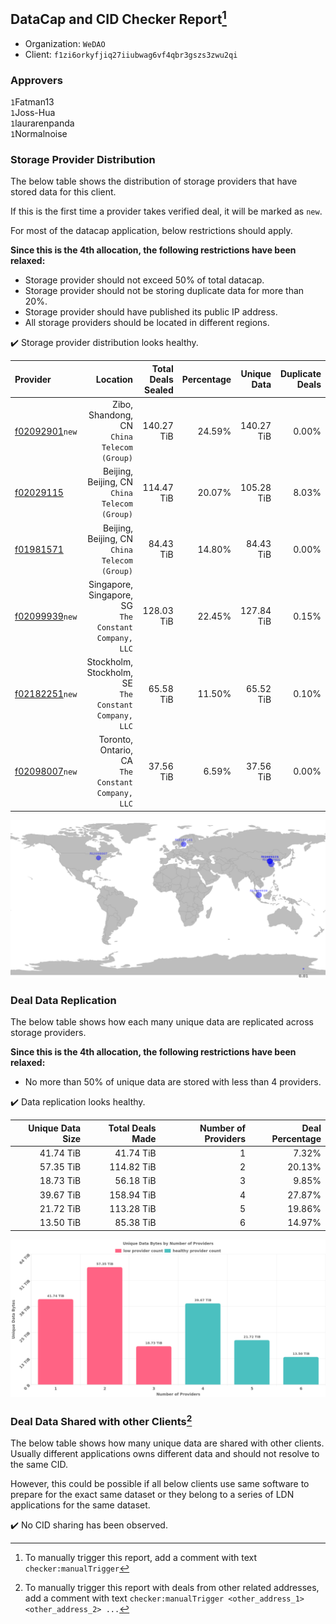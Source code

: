 ## DataCap and CID Checker Report[^1]
 - Organization: `WeDAO`
 - Client: `f1zi6orkyfjiq27iiubwag6vf4qbr3gszs3zwu2qi`
### Approvers
`1`Fatman13<br/>`1`Joss-Hua<br/>`1`laurarenpanda<br/>`1`Normalnoise

### Storage Provider Distribution
The below table shows the distribution of storage providers that have stored data for this client.

If this is the first time a provider takes verified deal, it will be marked as `new`.

For most of the datacap application, below restrictions should apply.

**Since this is the 4th allocation, the following restrictions have been relaxed:**
 - Storage provider should not exceed 50% of total datacap.
 - Storage provider should not be storing duplicate data for more than 20%.
 - Storage provider should have published its public IP address.
 - All storage providers should be located in different regions.

✔️ Storage provider distribution looks healthy.

| Provider                                                    |                                                 Location | Total Deals Sealed | Percentage | Unique Data | Duplicate Deals |
| :---------------------------------------------------------- | -------------------------------------------------------: | -----------------: | ---------: | ----------: | --------------: |
| [f02092901](https://filfox.info/en/address/f02092901)`new`  |           Zibo, Shandong, CN<br/>`China Telecom (Group)` |         140.27 TiB |     24.59% |  140.27 TiB |           0.00% |
| [f02029115](https://filfox.info/en/address/f02029115)       |         Beijing, Beijing, CN<br/>`China Telecom (Group)` |         114.47 TiB |     20.07% |  105.28 TiB |           8.03% |
| [f01981571](https://filfox.info/en/address/f01981571)       |         Beijing, Beijing, CN<br/>`China Telecom (Group)` |          84.43 TiB |     14.80% |   84.43 TiB |           0.00% |
| [f02099939](https://filfox.info/en/address/f02099939)`new`  | Singapore, Singapore, SG<br/>`The Constant Company, LLC` |         128.03 TiB |     22.45% |  127.84 TiB |           0.15% |
| [f02182251](https://filfox.info/en/address/f02182251)`new`  | Stockholm, Stockholm, SE<br/>`The Constant Company, LLC` |          65.58 TiB |     11.50% |   65.52 TiB |           0.10% |
| [f02098007](https://filfox.info/en/address/f02098007)`new`  |     Toronto, Ontario, CA<br/>`The Constant Company, LLC` |          37.56 TiB |      6.59% |   37.56 TiB |           0.00% |

<img src="https://raw.githubusercontent.com/data-preservation-programs/filplus-checker-assets/main/filecoin-project/filecoin-plus-large-datasets/issues/1820/1685711656674.png"/>

### Deal Data Replication
The below table shows how each many unique data are replicated across storage providers.


**Since this is the 4th allocation, the following restrictions have been relaxed:**
- No more than 50% of unique data are stored with less than 4 providers.

✔️ Data replication looks healthy.

| Unique Data Size | Total Deals Made | Number of Providers | Deal Percentage |
| ---------------: | ---------------: | ------------------: | --------------: |
|        41.74 TiB |        41.74 TiB |                   1 |           7.32% |
|        57.35 TiB |       114.82 TiB |                   2 |          20.13% |
|        18.73 TiB |        56.18 TiB |                   3 |           9.85% |
|        39.67 TiB |       158.94 TiB |                   4 |          27.87% |
|        21.72 TiB |       113.28 TiB |                   5 |          19.86% |
|        13.50 TiB |        85.38 TiB |                   6 |          14.97% |

<img src="https://raw.githubusercontent.com/data-preservation-programs/filplus-checker-assets/main/filecoin-project/filecoin-plus-large-datasets/issues/1820/1685711657284.png"/>

### Deal Data Shared with other Clients[^3]
The below table shows how many unique data are shared with other clients.
Usually different applications owns different data and should not resolve to the same CID.

However, this could be possible if all below clients use same software to prepare for the exact same dataset or they belong to a series of LDN applications for the same dataset.

✔️ No CID sharing has been observed.

[^1]: To manually trigger this report, add a comment with text `checker:manualTrigger`

[^2]: Deals from those addresses are combined into this report as they are specified with `checker:manualTrigger`

[^3]: To manually trigger this report with deals from other related addresses, add a comment with text `checker:manualTrigger <other_address_1> <other_address_2> ...`
